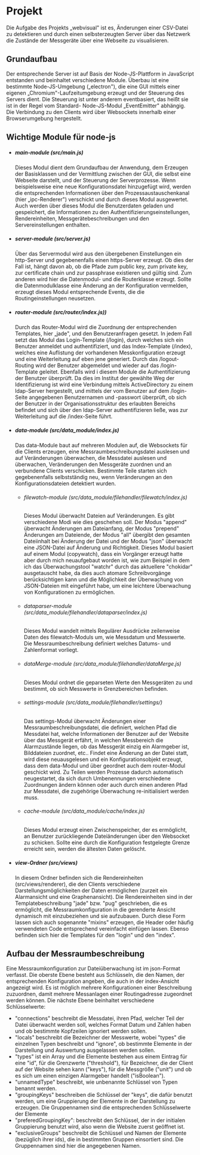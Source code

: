 # Projekt

Die Aufgabe des Projekts „webvisual" ist es, Änderungen einer CSV-Datei zu detektieren und durch einen selbsterzeugten Server über das Netzwerk die Zustände der Messgeräte über eine Webseite zu visualisieren.

## Grundaufbau

Der entsprechende Server ist auf Basis der Node-JS-Plattform in JavaScript entstanden und beinhaltet verschiedene Module. Überbau ist eine bestimmte Node-JS-Umgebung („electron"), die eine GUI mittels einer eigenen „Chromium"-Laufzeitumgebung erzeugt und der Steuerung des Servers dient. Die Steuerung ist unter anderem eventbasiert, das heißt sie ist in der Regel vom Standard- Node-JS-Modul „EventEmitter" abhängig. Die Verbindung zu den Clients wird über Websockets innerhalb einer Browserumgebung hergestellt.

## Wichtige Module für node-js

- ##### main-module (src/main.js)

  Dieses Modul dient dem Grundaufbau der Anwendung, dem Erzeugen der Basisklassen und der Vermittlung zwischen der GUI, die selbst eine Webseite darstellt, und der Steuerung der Serverprozesse. Wenn beispielsweise eine neue Konfigurationsdatei hinzugefügt wird, werden die entsprechenden Informationen über den Prozessaustauschenkanal (hier „ipc-Renderer") verschickt und durch dieses Modul ausgewertet. Auch werden über dieses Modul die Benutzerdaten geladen und gespeichert, die Informationen zu den Authentifizierungseinstellungen, Rendereinheiten, Messgerätebeschreibungen und den Servereinstellungen enthalten.

- ##### server-module (src/server.js)

  Über das Servermodul wird aus den übergebenen Einstellungen ein http-Server und gegebenenfalls einen https-Server erzeugt. Ob dies der Fall ist, hängt davon ab, ob die Pfade zum public key, zum private key, zur certificate chain und zur passphrase existieren und gültig sind. Zum anderen wird hier die Datenmodul- und die Routerklasse erzeugt. Sollte die Datenmodulklasse eine Änderung an der Konfiguration vermelden, erzeugt dieses Modul entsprechende Events, die die Routingeinstellungen neusetzen.

- ##### router-module (src/router/index.js))

  Durch das Router-Modul wird die Zuordnung der entsprechenden Templates, hier „jade", und den Benutzeranfragen gesetzt. In jedem Fall setzt das Modul das Login-Template (/login), durch welches sich ein Benutzer anmeldet und authentifiziert, und das Index-Template (/index), welches eine Auflistung der vorhandenen Messkonfiguration erzeugt und eine Weiterleitung auf eben jene generiert. Durch das /logout-Routing wird der Benutzer abgemeldet und wieder auf das /login-Template geleitet. Ebenfalls wird i diesem Module die Authentifizierung der Benutzer überprüft. Da dies im Institut der gewählte Weg der Identifizierung ist wird eine Verbindung mittels ActiveDirectory zu einem ldap-Server hergestellt, und mittels der vom Benutzer auf dem /login-Seite angegebenen Benutzernamen und -passwort überprüft, ob sich der Benutzer in der Organisationsstruktur des erlaubten Bereichs befindet und sich über den ldap-Server authentifizieren ließe, was zur Weiterleitung auf die /index-Seite führt.

- ##### data-module (src/data_module/index.js)

  Das data-Module baut auf mehreren Modulen auf, die Websockets für die Clients erzeugen, eine Messraumbeschreibungsdatei auslesen und auf Veränderungen überwachen, die Messdatei auslesen und überwachen, Veränderungen den Messgeräte zuordnen und an verbundene Clients verschicken. Bestimmte Teile starten sich gegebenenfalls selbstständig neu, wenn Veränderungen an den Konfigurationsdateien detektiert wurden.

  - ###### filewatch-module (src/data_module/filehandler/filewatch/index.js)

    Dieses Modul überwacht Dateien auf Veränderungen. Es gibt verschiedene Modi wie dies geschehen soll. Der Modus "append" überwacht Änderungen am Dateianfang, der Modus "prepend" Änderungen am Dateiende, der Modus "all" übergibt den gesamten Dateiinhalt bei Änderung der Datei und der Modus "json" überwacht eine JSON-Datei auf Änderung und Richtigkeit. Dieses Modul basiert auf einem Modul (copywatch), dass ein Vorgänger erzeugt hatte aber durch mich neuaufgebaut worden ist, wie zum Beispiel in dem ich das Überwachungstool "watchr" durch das aktuellere "chokidar" ausgetauscht habe, da dies auch atomare Schreibvorgänge berücksichtigen kann und die Möglichkeit der Überwachung von JSON-Dateien mit eingeführt habe, um eine leichtere Überwachung von Konfigurationen zu ermöglichen.

  - ###### dataparser-module (src/data_module/filehandler/dataparser/index.js)

    Dieses Modul wandelt mittels Regulärer Ausdrücke zeilenweise Daten des filewatch-Moduls um, wie Messdatum und Messwerte. Die Messraumbeschreibung definiert welches Datums- und Zahlenformat vorliegt.

  - ###### dataMerge-module (src/data_module/filehandler/dataMerge.js)

    Dieses Modul ordnet die geparseten Werte den Messgeräten zu und bestimmt, ob sich Messwerte in Grenzbereichen befinden.

  - ###### settings-module (src/data_module/filehandler/settings/)

    Das settings-Modul überwacht Änderungen einer Messraumbeschreibungsdatei, die definiert, welchen Pfad die Messdatei hat, welche Informationen der Benutzer auf der Website über das Messgerät erfährt, in welchen Messbereich die Alarmzustände liegen, ob das Messgerät einzig ein Alarmgeber ist, Bilddateien zuordnet, etc.. Findet eine Änderung an der Datei statt, wird diese neuausgelesen und ein Konfigurationsobjekt erzeugt, dass dem data-Modul und über geordnet auch dem router-Modul geschickt wird. Zu Teilen werden Prozesse dadurch automatisch neugestartet, da sich durch Umbenennungen verschiedene Zuordnungen ändern können oder auch durch einen anderen Pfad zur Messdatei, die zugehörige Überwachung re-initialisiert werden muss.

  - ###### cache-module (src/data_module/cache/index.js)

    Dieses Modul erzeugt einen Zwischenspeicher, der es ermöglicht, an Benutzer zurückliegende Dateiänderungen über den Websocket zu schicken. Sollte eine durch die Konfiguration festgelegte Grenze erreicht sein, werden die ältesten Daten gelöscht.

- ##### view-Ordner (src/views)

  In diesem Ordner befinden sich die Rendereinheiten (src/views/renderer), die den Clients verschiedene Darstellungsmöglichkeiten der Daten ermöglichen (zurzeit ein Alarmansicht und eine Graphenansicht). Die Rendereinheiten sind in der Templatebeschreibung "jade" bzw. "pug" geschrieben, die es ermöglicht, die Messraumkonfiguration in die gerenderte Ansicht dynamisch mit einzubeziehen und sie aufzubauen. Durch diese Form lassen sich auch sogenannte "mixins" erzeugen, die Header oder häufig verwendeten Code entsprechend vereinfacht einfügen lassen. Ebenso befinden sich hier die Templates für den "login" und den "index".

## Aufbau der Messraumbeschreibung

Eine Messraumkonfiguration zur Dateiüberwachung ist im json-Format verfasst. Die oberste Ebene besteht aus Schlüsseln, die den Namen, der entsprechenden Konfiguration angeben, die auch in der index-Ansicht angezeigt wird. Es ist möglich mehrere Konfigurationen einer Beschreibung zuzuordnen, damit mehrere Messanlagen einer Routingadresse zugeordnet werden können. Die nächste Ebene beinhaltet verschiedene Schlüsselwerte:

- "connections" beschreibt die Messdatei, ihren Pfad, welcher Teil der Datei überwacht werden soll, welches Format Datum und Zahlen haben und ob bestimmte Kopfzeilen ignoriert werden sollen.
- "locals" beschreibt die Bezeichner der Messwerte, wobei "types" die einzelnen Typen beschreibt und "ignore", ob bestimmte Elemente in der Darstellung und Auswertung ausgelassen werden sollen.
- "types" ist ein Array und die Elemente bestehen aus einem Eintrag für eine "id", für die Grenzwerte ("threshold"), für Bezeichner, die der Client auf der Website sehen kann ("keys"), für die Messgröße ("unit") und ob es sich um einen einzigen Alarmgeber handelt ("isBoolean").
- "unnamedType" beschreibt, wie unbenannte Schlüssel von Typen benannt werden.
- "groupingKeys" beschreiben die Schlüssel der "keys", die dafür benutzt werden, um eine Gruppierung der Elemente in der Darstellung zu erzeugen. Die Gruppennamen sind die entsprechenden Schlüsselwerte der Elemente
- "preferedGroupingKey": beschreibt den Schlüssel, der in der initialen Gruppierung benutzt wird, also wenn die Website zuerst geöffnet ist.
- "exclusiveGroups" beschreibt die Schlüssel und Namen der Elemente (bezüglich ihrer ids), die in bestimmten Gruppen einsortiert sind. Die Gruppennamen sind hier die angegebenen Namen.
